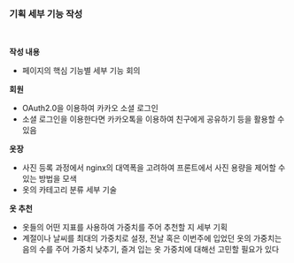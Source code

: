 ### 기획 세부 기능 작성

<br/>

**작성 내용**
- 페이지의 핵심 기능별 세부 기능 회의

**회원**
- OAuth2.0을 이용하여 카카오 소셜 로그인
- 소셜 로그인을 이용한다면 카카오톡을 이용하여 친구에게 공유하기 등을 활용할 수 있음

**옷장**
- 사진 등록 과정에서 nginx의 대역폭을 고려하여 프론트에서 사진 용량을 제어할 수 있는 방법을 모색
- 옷의 카테고리 분류 세부 기술

**옷 추천**
- 옷들의 어떤 지표를 사용하여 가중치를 주어 추천할 지 세부 기획
- 계절이나 날씨를 최대의 가중치로 설정, 전날 혹은 이번주에 입었던 옷의 가중치는 음의 수를 주어 가중치 낮추기, 즐겨 입는 옷 가중치에 대해선 고민할 필요가 있다
